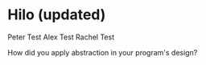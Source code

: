 # Hilo (updated)

Peter Test
Alex Test
Rachel Test

How did you apply abstraction in your program's design?